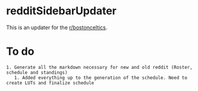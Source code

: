 # redditSidebarUpdater

This is an updater for the [r/bostonceltics](reddit.com/r/bostonceltics).

# To do 

    1. Generate all the markdown necessary for new and old reddit (Roster, schedule and standings)
       1. Added everything up to the generation of the schedule. Need to create LUTs and finalize schedule

